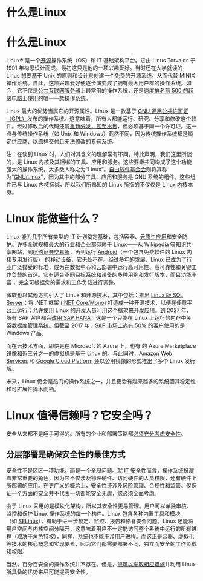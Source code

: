 # 什么是Linux

# 什么是Linux

Linux® 是一个[开源](https://www.redhat.com/zh/open-source)操作系统（OS）和 IT 基础架构平台。它由 Linus Torvalds 于 1991 年构思设计而成，最初这只是他的一项兴趣爱好。当时还在大学就读的 Linus 想要基于 Unix 的原则和设计来创建一个免费的开源系统，从而代替 MINIX 操作系统。自此，这项兴趣爱好便逐步演变成了拥有最大用户群的操作系统。如今，它不仅是[公共互联网服务器](https://en.wikipedia.org/wiki/Usage_share_of_operating_systems#Public_servers_on_the_Internet)上最常用的操作系统，还是[速度排名前 500 的超级电脑](http://www.zdnet.com/article/linux-totally-dominates-supercomputers/)上使用的唯一一款操作系统。

Linux 最大的优势当属它的开源属性。Linux 是一款基于 [GNU 通用公共许可证（GPL）](https://www.gnu.org/licenses/licenses.html)发布的操作系统。这意味着，所有人都能运行、研究、分享和修改这个软件。经过修改后的代码还能[重新分发，甚至出售](https://en.wikipedia.org/wiki/GNU_General_Public_License#Terms_and_conditions)，但必须基于同一个许可证。这一点与传统操作系统（如 Unix 和 Windows）截然不同，因为传统操作系统都是锁定供应商、以原样交付且无法修改的专有系统。

注：在谈到 Linux 时，人们对其含义的理解常有不同。特此声明，我们这里所谈的，是 Linux 内核及其捆绑的工具、应用和服务。这些要素共同构成了这个功能强大的操作系统，大多数人称之为“Linux”。[自由软件基金会](https://www.fsf.org/)则将其称为“[GNU/Linux](https://www.gnu.org/gnu/linux-and-gnu.en.html)”，因为其中的部分工具、应用和服务是 GNU 系统的组件。这些组件已与 Linux 内核捆绑，所以我们所熟知的 Linux 所指的不仅仅是 Linux 内核本身。

# Linux 能做些什么？

Linux 能为几乎所有类型的 IT 计划奠定基础，包括容器、[云原生应用](https://www.redhat.com/zh/topics/cloud-native-apps)和安全防护。许多全球规模最大的行业和企业都仰赖于 Linux——从 [Wikipedia](https://meta.wikimedia.org/wiki/Wikimedia_servers) 等知识共享网站，到[纽约证券交易所](https://www.redhat.com/zh/about/press-releases/nyse-0)，再到运行 [Android](https://www.howtogeek.com/189036/android-is-based-on-linux-but-what-does-that-mean/)（一个包含免费软件的 Linux 内核专用发行版） 的移动设备，它无处不在。经过多年的发展，Linux 已成为了行业广泛接受的标准，成为在数据中心和云部署中运行高可用性、高可靠性和关键工作负载的首选。它有适合不同目标系统和设备的多种用例和发行版本，而且功能丰富 ，完全可根据您的需求和工作负载进行调整。

微软也以其他方式引入了 Linux 和开源技术，其中包括：推出 [Linux 版 SQL Server](https://www.microsoft.com/en-us/sql-server/sql-server-2017)；将 .NET 框架 ([.NET Core/Mono](http://www.mono-project.com/)) 打造成一种开源技术，以便在任意平台上运行；允许使用 Linux 的开发人员利用这个框架来开发应用。到 2027 年，所有 SAP 客户都会[改用 SAP HANA](https://www.redhat.com/zh/solutions/digital-transformation/sap)，这是一个只能在 Linux 上运行的内存中关系数据库管理系统。但截至 2017 年，[SAP 市场上尚有 50% 的客户](https://www.ibm.com/blogs/cloud-computing/2017/07/migrating-to-s4hana-questions/)使用的是 Windows 产品。

而在云技术方面，即使是在 Microsoft 的 Azure 上，也有 的 Azure Marketplace 镜像和近三分之一的虚拟机是基于 Linux 的。与此同时，[Amazon Web Services](https://aws.amazon.com/mp/linux/) 和 [Google Cloud Platform](https://cloud.google.com/compute/docs/images#os-compute-support) 还以公用镜像的形式推出了多个 Linux 发行版。

未来，Linux 仍会是热门的操作系统之一，并且更会有越来越多的系统因其稳定性和可扩展性择木而栖。

# Linux 值得信赖吗？它安全吗？

安全从来都不是唾手可得的。所有的企业和部署策略都[必须充分考虑安全性](https://www.redhat.com/zh/technologies/guide/it-security)。

## 分层部署是确保安全性的最佳方式

安全性不是区区一项功能，而是一个全局问题。就 [IT 安全性](https://www.redhat.com/zh/topics/security)而言，操作系统扮演着非常重要的角色，因为它不仅涉及物理硬件、访问硬件的人员权限，还有硬件上所部署的应用。在更广义的概念上，安全性还涉及风险管理、合规性和监管。仅保证一个方面的安全并不代表一切都能安全无虞，您必须全面考虑。

由于 Linux 采用的是模块化架构，所以其安全性更易管理。用户可以单独审核、监控和保护 Linux 操作系统的每一个构件。Linux 包含各种内置工具和模块（如 [SELinux](https://access.redhat.com/documentation/en-us/red_hat_enterprise_linux/7/html/selinux_users_and_administrators_guide/index)），有助于进一步锁定、监控、报告和修复安全问题。Linux 还能将用户空间与内核空间分隔开，这意味着用户不一定能访问整个系统中运行的所有进程（取决于角色特权），同样，系统也不能干涉用户进程。而这正是容器、虚拟化等技术的核心概念和实现要素，因为它们都需要部署不同、独立而安全的工作负载和权限。

当然，百分百安全的操作系统并不存在。但是，[您可以采取相应措施](https://access.redhat.com/documentation/en-us/red_hat_enterprise_linux/7/html-single/security_guide/index)并利用 Linux 所具备的优势来尽可能提高安全性。